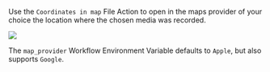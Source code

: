 Use the `Coordinates in map` File Action to open in the maps provider of your choice the location where the chosen media was recorded.

![](https://i.imgur.com/iSqH99u.png)

The `map_provider` Workflow Environment Variable defaults to `Apple`, but also supports `Google`.
